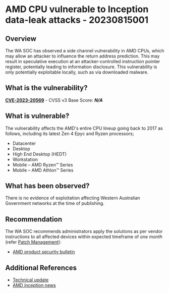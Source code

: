 # AMD CPU vulnerable to Inception data-leak attacks - 20230815001

## Overview

The WA SOC has observed a side channel vulnerability in AMD CPUs, which may allow an attacker to influence the return address prediction. This may result in speculative execution at an attacker-controlled instruction pointer register, potentially leading to information disclosure. This vulnerability is only potentially exploitable locally, such as via downloaded malware.

## What is the vulnerability?

[**CVE-2023-20569**](https://nvd.nist.gov/vuln/detail/CVE-2023-20569) - CVSS v3 Base Score: ***N/A***

## What is vulnerable?

The vulnerability affects the AMD's entire CPU lineup going back to 2017 as follows, including its latest Zen 4 Epyc and Ryzen processors;
- Datacenter
- Desktop
- High End Desktop (HEDT)
- Workstation
- Mobile – AMD Ryzen™ Series
- Mobile – AMD Athlon™ Series

## What has been observed?

There is no evidence of exploitation affecting Western Australian Government networks at the time of publishing.

## Recommendation

The WA SOC recommends administrators apply the solutions as per vendor instructions to all affected devices within expected timeframe of *one month* (refer [Patch Management](../guidelines/patch-management.md)):

- [AMD product security bulletin](https://www.amd.com/en/resources/product-security/bulletin/amd-sb-7005.html#mitigation)

## Additional References

- [Technical update](https://www.amd.com/content/dam/amd/en/documents/corporate/cr/speculative-return-stack-overflow-whitepaper.pdf)
- [AMD inception news](https://www.theregister.com/2023/08/09/amd_inception/)
